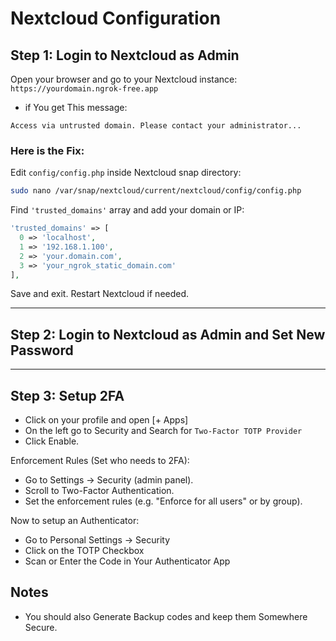 # Nextcloud Configuration

## Step 1: Login to Nextcloud as Admin

Open your browser and go to your Nextcloud instance:
```https://yourdomain.ngrok-free.app```
- if You get This message:
```
Access via untrusted domain. Please contact your administrator...
```

### Here is the Fix:

Edit `config/config.php` inside Nextcloud snap directory:

```bash
sudo nano /var/snap/nextcloud/current/nextcloud/config/config.php
```

Find `'trusted_domains'` array and add your domain or IP:

```php
'trusted_domains' => [
  0 => 'localhost',
  1 => '192.168.1.100',
  2 => 'your.domain.com',
  3 => 'your_ngrok_static_domain.com'
],
```

Save and exit. Restart Nextcloud if needed.

---

## Step 2: Login to Nextcloud as Admin and Set New Password
---

## Step 3: Setup 2FA

- Click on your profile and open [+ Apps]
- On the left go to Security and Search for ```Two-Factor TOTP Provider```
- Click Enable.

Enforcement Rules (Set who needs to 2FA):
- Go to Settings → Security (admin panel).
- Scroll to Two-Factor Authentication.
- Set the enforcement rules (e.g. "Enforce for all users" or by group).

Now to setup an Authenticator: 
- Go to Personal Settings → Security
- Click on the TOTP Checkbox
- Scan or Enter the Code in Your Authenticator App

## Notes
- You should also Generate Backup codes and keep them Somewhere Secure.
